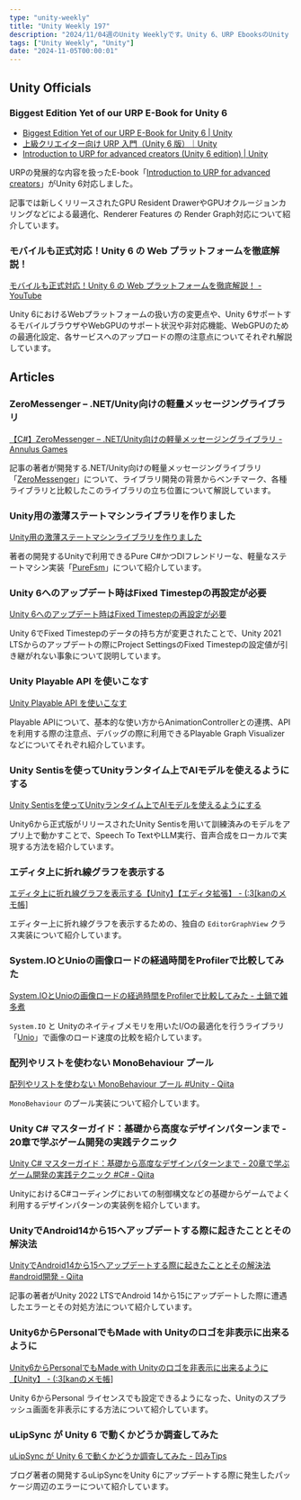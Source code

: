 ```yaml
---
type: "unity-weekly"
title: "Unity Weekly 197"
description: "2024/11/04週のUnity Weeklyです。Unity 6、URP EbooksのUnity 6対応、Zero Messengerなどについて取り上げています。"
tags: ["Unity Weekly", "Unity"]
date: "2024-11-05T00:00:01"
---
```


## Unity Officials

### Biggest Edition Yet of our URP E-Book for Unity 6

- [Biggest Edition Yet of our URP E-Book for Unity 6 | Unity](https://unity.com/ja/blog/biggest-edition-urp-ebook-unity-6)
- [上級クリエイター向け URP 入門（Unity 6 版）｜Unity](https://unity.com/ja/resources/introduction-to-urp-advanced-creators-unity-6)
- [Introduction to URP for advanced creators (Unity 6 edition) | Unity](https://unity.com/resources/introduction-to-urp-advanced-creators-unity-6)

URPの発展的な内容を扱ったE-book「[Introduction to URP for advanced creators](https://unity.com/resources/introduction-to-urp-advanced-creators-unity-6)」がUnity 6対応しました。

記事では新しくリリースされたGPU Resident DrawerやGPUオクルージョンカリングなどによる最適化、Renderer Features の Render Graph対応について紹介しています。

### モバイルも正式対応！Unity 6 の Web プラットフォームを徹底解説！

[モバイルも正式対応！Unity 6 の Web プラットフォームを徹底解説！ - YouTube](https://www.youtube.com/watch?v=JFQGHj6VJy8)

Unity 6におけるWebプラットフォームの扱い方の変更点や、Unity 6サポートするモバイルブラウザやWebGPUのサポート状況や非対応機能、WebGPUのための最適化設定、各サービスへのアップロードの際の注意点についてそれぞれ解説しています。

## Articles

### ZeroMessenger – .NET/Unity向けの軽量メッセージングライブラリ

[【C#】ZeroMessenger – .NET/Unity向けの軽量メッセージングライブラリ - Annulus Games](https://annulusgames.com/blog/zero-messenger/)

記事の著者が開発する.NET/Unity向けの軽量メッセージングライブラリ「[ZeroMessenger](https://github.com/AnnulusGames/ZeroMessenger)」について、ライブラリ開発の背景からベンチマーク、各種ライブラリと比較したこのライブラリの立ち位置について解説しています。

### Unity用の激薄ステートマシンライブラリを作りました

[Unity用の激薄ステートマシンライブラリを作りました](https://zenn.dev/qemel/articles/387f1dd31b0d81)

著者の開発するUnityで利用できるPure C#かつDIフレンドリーな、軽量なステートマシン実装「[PureFsm](https://github.com/qemel/PureFsm)」について紹介しています。

### Unity 6へのアップデート時はFixed Timestepの再設定が必要

[Unity 6へのアップデート時はFixed Timestepの再設定が必要](https://zenn.dev/sion_pn/articles/20721cacf3b2dd)

Unity 6でFixed Timestepのデータの持ち方が変更されたことで、Unity 2021 LTSからのアップデートの際にProject SettingsのFixed Timestepの設定値が引き継がれない事象について説明しています。

### Unity Playable API を使いこなす

[Unity Playable API を使いこなす](https://zenn.dev/allways/articles/5b9ef33032d5fa)

Playable APIについて、基本的な使い方からAnimationControllerとの連携、APIを利用する際の注意点、デバッグの際に利用できるPlayable Graph Visualizerなどについてそれぞれ紹介しています。

### Unity Sentisを使ってUnityランタイム上でAIモデルを使えるようにする

[Unity Sentisを使ってUnityランタイム上でAIモデルを使えるようにする](https://zenn.dev/headwaters/articles/63c880df6d8131)

Unity6から正式版がリリースされたUnity Sentisを用いて訓練済みのモデルをアプリ上で動かすことで、Speech To TextやLLM実行、音声合成をローカルで実現する方法を紹介しています。

### エディタ上に折れ線グラフを表示する

[エディタ上に折れ線グラフを表示する【Unity】【エディタ拡張】 - (:3[kanのメモ帳]](https://kan-kikuchi.hatenablog.com/entry/EditorGraphViewer)

エディター上に折れ線グラフを表示するための、独自の `EditorGraphView` クラス実装について紹介しています。

### System.IOとUnioの画像ロードの経過時間をProfilerで比較してみた

[System.IOとUnioの画像ロードの経過時間をProfilerで比較してみた - 土鍋で雑多煮](https://donabenabe.hatenablog.com/entry/ImageLoadUnioProfiler)

`System.IO` と Unityのネイティブメモリを用いたI/Oの最適化を行うライブラリ「[Unio](https://github.com/hadashiA/Unio)」で画像のロード速度の比較を紹介しています。

### 配列やリストを使わない MonoBehaviour プール

[配列やリストを使わない MonoBehaviour プール #Unity - Qiita](https://qiita.com/sator_imaging/items/80c712ee4fcabfce9163)

`MonoBehaviour` のプール実装について紹介しています。

### Unity C# マスターガイド：基礎から高度なデザインパターンまで - 20章で学ぶゲーム開発の実践テクニック

[Unity C# マスターガイド：基礎から高度なデザインパターンまで - 20章で学ぶゲーム開発の実践テクニック #C# - Qiita](https://qiita.com/finders/items/ffc14b85ad134457d215)

UnityにおけるC#コーディングにおいての制御構文などの基礎からゲームでよく利用するデザインパターンの実装例を紹介しています。

### UnityでAndroid14から15へアップデートする際に起きたこととその解決法

[UnityでAndroid14から15へアップデートする際に起きたこととその解決法 #android開発 - Qiita](https://qiita.com/ba321/items/d9d066694d1c4b25a256)

記事の著者がUnity 2022 LTSでAndroid 14から15にアップデートした際に遭遇したエラーとその対処方法について紹介しています。

### Unity6からPersonalでもMade with Unityのロゴを非表示に出来るように

[Unity6からPersonalでもMade with Unityのロゴを非表示に出来るように【Unity】 - (:3[kanのメモ帳]](https://kan-kikuchi.hatenablog.com/entry/Unity6_Logo_Settings)

Unity 6からPersonal ライセンスでも設定できるようになった、Unityのスプラッシュ画面を非表示にする方法について紹介しています。

### uLipSync が Unity 6 で動くかどうか調査してみた

[uLipSync が Unity 6 で動くかどうか調査してみた - 凹みTips](https://tips.hecomi.com/entry/2024/10/31/234002)

ブログ著者の開発するuLipSyncをUnity 6にアップデートする際に発生したパッケージ周辺のエラーについて紹介しています。
